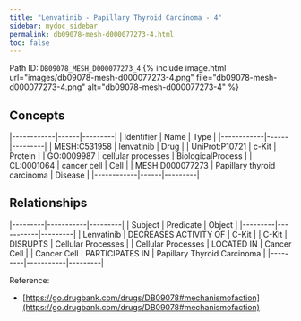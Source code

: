 ```yaml
---
title: "Lenvatinib - Papillary Thyroid Carcinoma - 4"
sidebar: mydoc_sidebar
permalink: db09078-mesh-d000077273-4.html
toc: false 
---
```



Path ID: `DB09078_MESH_D000077273_4`
{% include image.html url="images/db09078-mesh-d000077273-4.png" file="db09078-mesh-d000077273-4.png" alt="db09078-mesh-d000077273-4" %}

## Concepts

|------------|------|---------|
| Identifier | Name | Type    |
|------------|------|---------|
| MESH:C531958 | lenvatinib | Drug |
| UniProt:P10721 | c-Kit | Protein |
| GO:0009987 | cellular processes | BiologicalProcess |
| CL:0001064 | cancer cell | Cell |
| MESH:D000077273 | Papillary thyroid carcinoma | Disease |
|------------|------|---------|

## Relationships

|---------|-----------|---------|
| Subject | Predicate | Object  |
|---------|-----------|---------|
| Lenvatinib | DECREASES ACTIVITY OF | C-Kit |
| C-Kit | DISRUPTS | Cellular Processes |
| Cellular Processes | LOCATED IN | Cancer Cell |
| Cancer Cell | PARTICIPATES IN | Papillary Thyroid Carcinoma |
|---------|-----------|---------|

Reference: 
  - [https://go.drugbank.com/drugs/DB09078#mechanismofaction](https://go.drugbank.com/drugs/DB09078#mechanismofaction)
